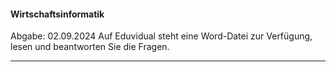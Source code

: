 #### Wirtschaftsinformatik
Abgabe: 02.09.2024
Auf Eduvidual steht eine Word-Datei zur Verfügung, lesen und beantworten Sie die Fragen.
___